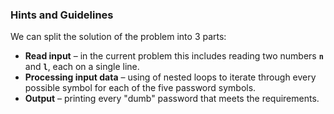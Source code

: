 ﻿### Hints and Guidelines

We can split the solution of the problem into 3 parts:

* **Read input** – in the current problem this includes reading two numbers **`n`** and **`l`**, each on a single line.
* **Processing input data** – using of nested loops to iterate through every possible symbol for each of the five password symbols.
* **Output** – printing every "dumb" password that meets the  requirements.
